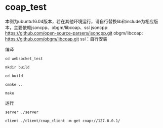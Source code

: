 # coap_test
本例为ubuntu16.04版本，若在其他环境运行，请自行替换lib和include为相应版本，主要依赖jsoncpp、obgm/libcoap、ssl
	jsoncpp: https://github.com/open-source-parsers/jsoncpp.git
	obgm/libcoap: https://github.com/obgm/libcoap.git
	ssl：自行安装

编译

	cd websocket_test

	mkdir build

	cd build

    cmake ..

	make
  

运行

  	server ./server
  
  	client ./client/coap_client -m get coap://127.0.0.1/
